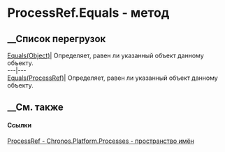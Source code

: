 # ProcessRef.Equals - метод
##  __Список перегрузок
[Equals(Object)](M_Chronos_Platform_Processes_ProcessRef_Equals_1.htm)|
Определяет, равен ли указанный объект данному объекту.  
---|---  
[Equals(ProcessRef)](M_Chronos_Platform_Processes_ProcessRef_Equals.htm)|
Определяет, равен ли указанный объект данному объекту.  
## __См. также
#### Ссылки
[ProcessRef - ](T_Chronos_Platform_Processes_ProcessRef.htm)
[Chronos.Platform.Processes - пространство
имён](N_Chronos_Platform_Processes.htm)
